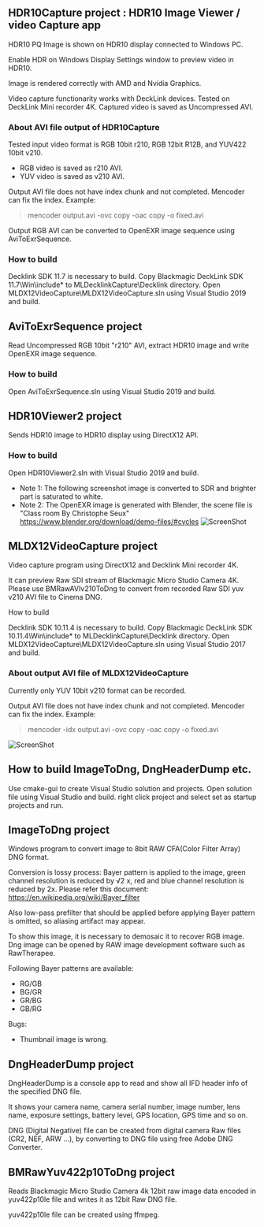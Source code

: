 HDR10Capture project : HDR10 Image Viewer / video Capture app
--------------

HDR10 PQ Image is shown on HDR10 display connected to Windows PC.

Enable HDR on Windows Display Settings window to preview video in HDR10.

Image is rendered correctly with AMD and Nvidia Graphics.

Video capture functionarity works with DeckLink devices.
Tested on DeckLink Mini recorder 4K.
Captured video is saved as Uncompressed AVI.


### About AVI file output of HDR10Capture

Tested input video format is RGB 10bit r210, RGB 12bit R12B, and YUV422 10bit v210.

  * RGB video is saved as r210 AVI.
  * YUV video is saved as v210 AVI.

Output AVI file does not have index chunk and not completed. Mencoder can fix the index. Example:

> mencoder output.avi -ovc copy -oac copy -o fixed.avi

Output RGB AVI can be converted to OpenEXR image sequence using AviToExrSequence.

### How to build

Decklink SDK 11.7 is necessary to build.
Copy Blackmagic DeckLink SDK 11.7\Win\include\* to MLDecklinkCapture\Decklink directory.
Open MLDX12VideoCapture\MLDX12VideoCapture.sln using Visual Studio 2019 and build.

AviToExrSequence project
--------------

Read Uncompressed RGB 10bit "r210" AVI, extract HDR10 image and write OpenEXR image sequence.

### How to build

Open AviToExrSequence.sln using Visual Studio 2019 and build.


HDR10Viewer2 project
--------------

Sends HDR10 image to HDR10 display using DirectX12 API.

### How to build

Open HDR10Viewer2.sln with Visual Studio 2019 and build.

  * Note 1: The following screenshot image is converted to SDR and brighter part is saturated to white.
  * Note 2: The OpenEXR image is generated with Blender, the scene file is "Class room By Christophe Seux" https://www.blender.org/download/demo-files/#cycles
  ![ScreenShot](HDR10Viewer2/HDR10Viewer2_100_Screenshot.png)

MLDX12VideoCapture project
--------------

Video capture program using DirectX12 and Decklink Mini recorder 4K.

It can preview Raw SDI stream of Blackmagic Micro Studio Camera 4K.
Please use BMRawAVIv210ToDng to convert from recorded Raw SDI yuv v210 AVI file to Cinema DNG.

How to build

Decklink SDK 10.11.4 is necessary to build.
Copy Blackmagic DeckLink SDK 10.11.4\Win\include\* to MLDecklinkCapture\Decklink directory.
Open MLDX12VideoCapture\MLDX12VideoCapture.sln using Visual Studio 2017 and build.

### About output AVI file of MLDX12VideoCapture 

Currently only YUV 10bit v210 format can be recorded.

Output AVI file does not have index chunk and not completed. Mencoder can fix the index. Example:

> mencoder -idx output.avi -ovc copy -oac copy -o fixed.avi

  ![ScreenShot](MLDX12VideoCapture/ScreenShot.png)
  
  
How to build ImageToDng, DngHeaderDump etc.
--------------

Use cmake-gui to create Visual Studio solution and projects.
Open solution file using Visual Studio and build. right click project and select set as startup projects and run.


ImageToDng project
--------------

Windows program to convert image to 8bit RAW CFA(Color Filter Array) DNG format.

Conversion is lossy process: Bayer pattern is applied to the image, green channel resolution is reduced by √2 x, red and blue channel resolution is reduced by 2x. Please refer this document: https://en.wikipedia.org/wiki/Bayer_filter

Also low-pass prefilter that should be applied before applying Bayer pattern is omitted, so aliasing artifact may appear.

To show this image, it is necessary to demosaic it to recover RGB image.
Dng image can be opened by RAW image development software such as RawTherapee.

Following Bayer patterns are available:
  * RG/GB
  * BG/GR
  * GR/BG
  * GB/RG

Bugs: 
  * Thumbnail image is wrong.


DngHeaderDump project
--------------

DngHeaderDump is a console app to read and show all IFD header info of the specified DNG file.

It shows your camera name, camera serial number, image number, lens name, exposure settings, battery level, GPS location, GPS time and so on.

DNG (Digital Negative) file can be created from digital camera Raw files (CR2, NEF, ARW ...), by converting to DNG file using free Adobe DNG Converter.


BMRawYuv422p10ToDng project
--------------

Reads Blackmagic Micro Studio Camera 4k 12bit raw image data encoded in yuv422p10le file and writes it as 12bit Raw DNG file.

yuv422p10le file can be created using ffmpeg.


